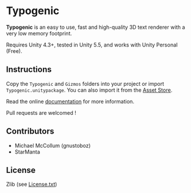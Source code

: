 Typogenic
=========

**Typogenic** is an easy to use, fast and high-quality 3D text renderer with a very low memory footprint.

Requires Unity 4.3+, tested in Unity 5.5, and works with Unity Personal (Free).

Instructions
------------

Copy the `Typogenic` and `Gizmos` folders into your project or import `Typogenic.unitypackage`. You can also import it from the [Asset Store](https://www.assetstore.unity3d.com/en/#!/content/19182).

Read the online [documentation](http://thomashourdel.com/typogenic/doc/) for more information.

Pull requests are welcomed !

Contributors
------------

  - Michael McCollum (gnustoboz)
  - StarManta

License
-------

Zlib (see [License.txt](LICENSE.txt))
